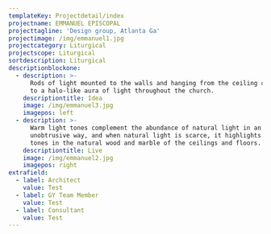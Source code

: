 ```yaml
---
templateKey: Projectdetail/index
projectname: EMMANUEL EPISCOPAL
projecttagline: 'Design group, Atlanta Ga'
projectimage: /img/emmanuel1.jpg
projectcategory: Liturgical
projectscope: Liturgical
sortdescription: Liturgical
descriptionblockone:
  - description: >-
      Rods of light mounted to the walls and hanging from the ceiling contribute
      to a halo-like aura of light throughout the church.
    descriptiontitle: Idea
    image: /img/emmanuel3.jpg
    imagepos: left
  - description: >-
      Warm light tones complement the abundance of natural light in an
      unobtrusive way, and when natural light is scarce, it highlights the earth
      tones in the natural wood and marble of the ceilings and floors.
    descriptiontitle: Live
    image: /img/emmanuel2.jpg
    imagepos: right
extrafield:
  - label: Architect
    value: Test
  - label: GY Team Member
    value: Test
  - label: Consultant
    value: Test
---
```


